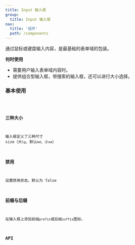 ```yaml
---
title: Input 输入框
group:
  title: Input 输入框
nav:
  title: '组件'
  path: /components
---
```


通过鼠标或键盘输入内容，是最基础的表单域的包装。

**何时使用**

- 需要用户输入表单域内容时。
- 提供组合型输入框，带搜索的输入框，还可以进行大小选择。

### 基本使用

<code src="./demos/base.tsx" />

### 三种大小

输入框定义了三种尺寸 size（大`lg`、默认`md`、小`sm`）

### 禁用

设置禁用状态，默认为 false

### 前缀与后缀

在输入框上添加前缀`prefix`或后缀`suffix`图标。

### API
